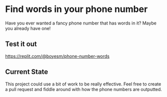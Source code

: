 # Find words in your phone number

Have you ever wanted a fancy phone number that has words in it? Maybe you already have one!

## Test it out

https://replit.com/@boyesm/phone-number-words


## Current State

This project could use a bit of work to be really effective. Feel free to create a pull request and fiddle around with how
the phone numbers are outputted.